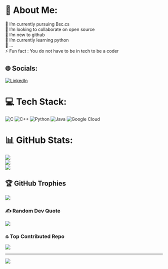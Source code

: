 # 💫 About Me:
🔭 I’m currently pursuing Bsc.cs<br>👯 I’m looking to collaborate on open source<br>🤝 I’m new to github<br>🌱 I’m currently learning python<br>💬 ...<br>⚡ Fun fact : You do not have to be in tech to be a coder


## 🌐 Socials:
[![LinkedIn](https://img.shields.io/badge/LinkedIn-%230077B5.svg?logo=linkedin&logoColor=white)](https://linkedin.com/in/https://www.linkedin.com/in/santhosh-kumar-s-b71671323/) 

# 💻 Tech Stack:
![C](https://img.shields.io/badge/c-%2300599C.svg?style=for-the-badge&logo=c&logoColor=white) ![C++](https://img.shields.io/badge/c++-%2300599C.svg?style=for-the-badge&logo=c%2B%2B&logoColor=white) ![Python](https://img.shields.io/badge/python-3670A0?style=for-the-badge&logo=python&logoColor=ffdd54) ![Java](https://img.shields.io/badge/java-%23ED8B00.svg?style=for-the-badge&logo=openjdk&logoColor=white) ![Google Cloud](https://img.shields.io/badge/GoogleCloud-%234285F4.svg?style=for-the-badge&logo=google-cloud&logoColor=white)
# 📊 GitHub Stats:
![](https://github-readme-stats.vercel.app/api?username=Santhosh1008a&theme=dark&hide_border=true&include_all_commits=false&count_private=false)<br/>
![](https://github-readme-streak-stats.herokuapp.com/?user=Santhosh1008a&theme=dark&hide_border=true)<br/>
![](https://github-readme-stats.vercel.app/api/top-langs/?username=Santhosh1008a&theme=dark&hide_border=true&include_all_commits=false&count_private=false&layout=compact)

## 🏆 GitHub Trophies
![](https://github-profile-trophy.vercel.app/?username=Santhosh1008a&theme=radical&no-frame=false&no-bg=true&margin-w=4)

### ✍️ Random Dev Quote
![](https://quotes-github-readme.vercel.app/api?type=horizontal&theme=radical)

### 🔝 Top Contributed Repo
![](https://github-contributor-stats.vercel.app/api?username=Santhosh1008a&limit=5&theme=dark&combine_all_yearly_contributions=true)

---
[![](https://visitcount.itsvg.in/api?id=Santhosh1008a&icon=0&color=0)](https://visitcount.itsvg.in)

<!-- Proudly created with GPRM ( https://gprm.itsvg.in ) -->
